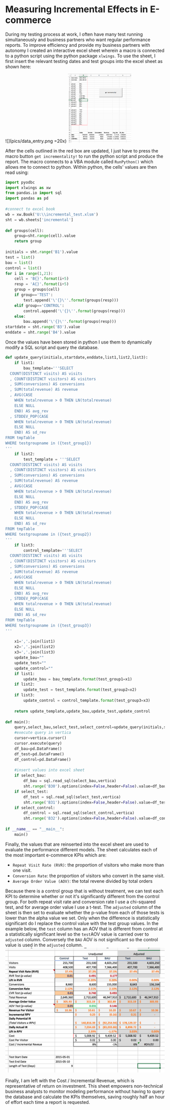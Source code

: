
# Measuring Incremental Effects in E-commerce

During my testing process at work, I often have many test running simultaneously and business partners who want regular performance reports.  To improve efficiency and provide my business partners with autonomy I created an interactive excel sheet wherein a macro is connected to a python script using the python package `xlwings`.  To use the sheet, I first insert the relevant testing dates and test groups into the excel sheet as shown here:

![](pics/data_entry.png =20x)
<img src="pics/data_entry.png " width="200" />

After the cells outlined in the red box are updated, I just have to press the macro button `get incrementality!` to run the python script and produce the report.  The macro connects to a VBA module called `RunPython()` which allows me to connect to python.  Within python, the cells' values are then read using:


```python
import pyodbc
import xlwings as xw
from pandas.io import sql
import pandas as pd

#connect to excel book
wb = xw.Book('U:\\incremental_test.xlsm')
sht = wb.sheets['incremental']

def groups(cell):
    group=sht.range(cell).value
    return group

initials = sht.range('B1').value
test = list()
bau = list()
control = list()
for i in range(1,21):
    cell = 'B{}'.format(i+5)
    resp = 'A{}'.format(i+5)
    group = groups(cell)
    if group=='TEST':
        test.append('\'{}\''.format(groups(resp)))
    elif group=='CONTROL':
        control.append('\'{}\''.format(groups(resp)))
    else:
        bau.append('\'{}\''.format(groups(resp)))
startdate = sht.range('B3').value
enddate = sht.range('B4').value
```

Once the values have been stored in python I use them to dynamically modify a SQL script and query the database.


```python
def update_query(initials,startdate,enddate,list1,list2,list3):
    if list1:
        bau_template='''SELECT
  COUNT(DISTINCT visits) AS visits
  , COUNT(DISTINCT visitors) AS visitors
  , SUM(conversions) AS conversions
  , SUM(totalrevenue) AS revenue
  , AVG(CASE
  	WHEN totalrevenue > 0 THEN LN(totalrevenue)
  	ELSE NULL
  	END) AS avg_rev
  , STDDEV_POP(CASE
  	WHEN totalrevenue > 0 THEN LN(totalrevenue)
  	ELSE NULL
  	END) AS sd_rev
FROM tmpTable
WHERE testgroupname in ({test_group1})
''' 
    if list2:
        test_template = '''SELECT
  COUNT(DISTINCT visits) AS visits
  , COUNT(DISTINCT visitors) AS visitors
  , SUM(conversions) AS conversions
  , SUM(totalrevenue) AS revenue
  , AVG(CASE
  	WHEN totalrevenue > 0 THEN LN(totalrevenue)
  	ELSE NULL
  	END) AS avg_rev
  , STDDEV_POP(CASE
  	WHEN totalrevenue > 0 THEN LN(totalrevenue)
  	ELSE NULL
  	END) AS sd_rev
FROM tmpTable
WHERE testgroupname in ({test_group2})
''' 
    if list3:
        control_template='''SELECT
  COUNT(DISTINCT visits) AS visits
  , COUNT(DISTINCT visitors) AS visitors
  , SUM(conversions) AS conversions
  , SUM(totalrevenue) AS revenue
  , AVG(CASE
  	WHEN totalrevenue > 0 THEN LN(totalrevenue)
  	ELSE NULL
  	END) AS avg_rev
  , STDDEV_POP(CASE
  	WHEN totalrevenue > 0 THEN LN(totalrevenue)
  	ELSE NULL
  	END) AS sd_rev
FROM tmpTable
WHERE testgroupname in ({test_group3})
''' 

    x1=','.join(list1)
    x2=','.join(list2)
    x3=','.join(list3)
    update_bau=""
    update_test=""
    update_control=""
    if list1:
        update_bau = bau_template.format(test_group1=x1)
    if list2:
        update_test = test_template.format(test_group2=x2)
    if list3:
        update_control = control_template.format(test_group3=x3)

    return update_template,update_bau,update_test,update_control

def main():
    query,select_bau,select_test,select_control=update_query(initials,startdate,enddate,bau,test,control)
    #execute query in vertica
    cursor=vertica.cursor()
    cursor.execute(query)
    df_bau=pd.DataFrame()
    df_test=pd.DataFrame()
    df_control=pd.DataFrame()
    
    #insert values into excel sheet
    if select_bau:
        df_bau = sql.read_sql(select_bau,vertica)
        sht.range('B30').options(index=False,header=False).value=df_bau
    if select_test:
        df_test = sql.read_sql(select_test,vertica)
        sht.range('B31').options(index=False,header=False).value=df_test
    if select_control:
        df_control = sql.read_sql(select_control,vertica)
        sht.range('B32').options(index=False,header=False).value=df_control

if __name__ == "__main__":
    main()
```

Finally, the values that are reinserted into the excel sheet are used to evaluate the performance different models.  The sheet calculates each of the most important e-commerce KPIs which are:

* `Repeat Visit Rate (RVR)`: the proportion of visitors who make more than one visit.
* `Conversion Rate`: the proportion of visitors who convert in the same visit.
* `Average Order Value (AOV)`: the total revene divided by total orders

Because there is a control group that is without treatment, we can test each KPI to determine whether or not it's significantly different from the control group.  For both repeat visit rate and conversion rate I use a chi-squared test, and for average order value I use a t-test.  The `adjusted` column of the sheet is then set to evaluate whether the p-value from each of those tests is lower than the alpha value we set. Only when the difference is statistically significant do I replace the control value with the test group values.  In the example below, the `test` column has an AOV that is different from control at a statistically significant level so the `test`AOV value is carried over to `adjusted` column.  Conversely the `BAU` AOV is not significant so the control value is used in the `adjusted` column. 
![](pics/incremental.png)

Finally, I am left with the Cost / Incremental Revenue, which is representative of return on investment.  This sheet empowers non-technical business analysts to monitor modeling performance without having to query the database and calculate the KPIs themselves, saving roughly half an hour of effort each time a report is requested.

